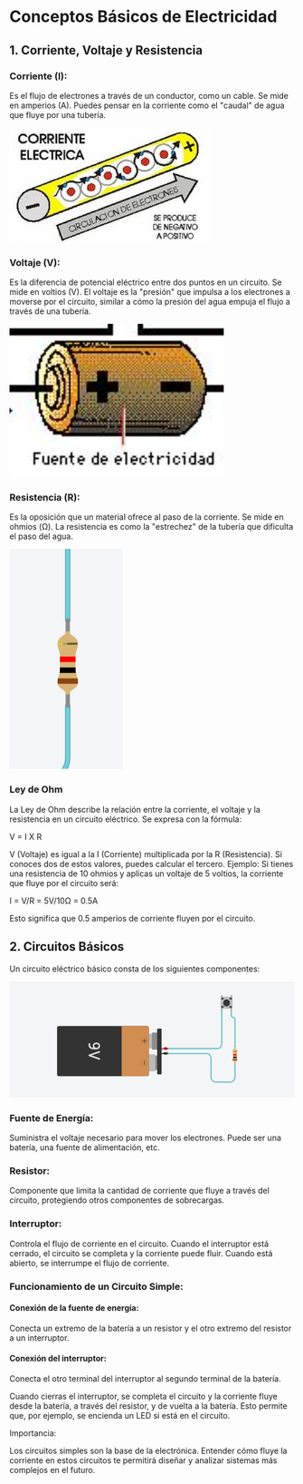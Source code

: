 # Conceptos Básicos de Electricidad

## 1. Corriente, Voltaje y Resistencia

### Corriente (I): 
Es el flujo de electrones a través de un conductor, como un cable. Se mide en amperios (A). Puedes pensar en la corriente como el "caudal" de agua que fluye por una tubería.

![Corriente Eléctrica](Imágenes/corriente.png)

### Voltaje (V): 
Es la diferencia de potencial eléctrico entre dos puntos en un circuito. Se mide en voltios (V). El voltaje es la "presión" que impulsa a los electrones a moverse por el circuito, similar a cómo la presión del agua empuja el flujo a través de una tubería.

![Fuente de voltaje](Imágenes/voltaje.png)

### Resistencia (R): 
Es la oposición que un material ofrece al paso de la corriente. Se mide en ohmios (Ω). La resistencia es como la "estrechez" de la tubería que dificulta el paso del agua.

![Resistencia](Imágenes/resistencia.png)

### Ley de Ohm

La Ley de Ohm describe la relación entre la corriente, el voltaje y la resistencia en un circuito eléctrico. Se expresa con la fórmula:

V = I X R

V (Voltaje) es igual a la I (Corriente) multiplicada por la R (Resistencia).
Si conoces dos de estos valores, puedes calcular el tercero.
Ejemplo: Si tienes una resistencia de 10 ohmios y aplicas un voltaje de 5 voltios, la corriente que fluye por el circuito será:

I = V/R = 5V/10Ω = 0.5A

Esto significa que 0.5 amperios de corriente fluyen por el circuito.

## 2. Circuitos Básicos

Un circuito eléctrico básico consta de los siguientes componentes:

![Circuito](Imágenes/circuito.png)

### Fuente de Energía: 
Suministra el voltaje necesario para mover los electrones. Puede ser una batería, una fuente de alimentación, etc.

### Resistor: 
Componente que limita la cantidad de corriente que fluye a través del circuito, protegiendo otros componentes de sobrecargas.

### Interruptor: 
Controla el flujo de corriente en el circuito. Cuando el interruptor está cerrado, el circuito se completa y la corriente puede fluir. Cuando está abierto, se interrumpe el flujo de corriente.

### Funcionamiento de un Circuito Simple:

#### Conexión de la fuente de energía: 
Conecta un extremo de la batería a un resistor y el otro extremo del resistor a un interruptor.

#### Conexión del interruptor: 
Conecta el otro terminal del interruptor al segundo terminal de la batería.

Cuando cierras el interruptor, se completa el circuito y la corriente fluye desde la batería, a través del resistor, y de vuelta a la batería. Esto permite que, por ejemplo, se encienda un LED si está en el circuito.

Importancia:

Los circuitos simples son la base de la electrónica. Entender cómo fluye la corriente en estos circuitos te permitirá diseñar y analizar sistemas más complejos en el futuro.
